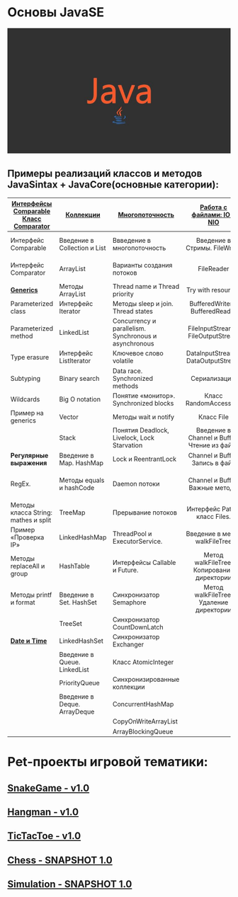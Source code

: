 # Основы JavaSE
![Screenshot of a comment on a GitHub issue showing an image, added in the Markdown, of an Octocat smiling and raising a tentacle.](res/e2f2b5f351eab248c0091b7047b460b6.jpg)
## Примеры реализаций классов и методов JavaSintax + JavaCore(основные категории):

| [**Интерфейсы Comparable Класс Comparator**](https://github.com/IT-DO/JavaSE/tree/main/src/Java_Core/ComparableAndComparator) 	| [**Коллекции**](https://github.com/IT-DO/JavaSE/tree/main/src/Java_Core/Collections)                	| [**Многопоточность**](src/Java_Core/Multithreading)                                    	|        [**Работа с файлами: IO и NIO**](https://github.com/IT-DO/JavaSE/tree/main/src/Java_Core/InputOutputTests)        	| [**Nested классы**](https://github.com/IT-DO/JavaSE/tree/main/src/Java_Core/NestedClasses)    	| [**Streams**](https://github.com/IT-DO/JavaSE/tree/main/src/Java_Core/StreamAPI)                            	|
|--------------------------------------------	|------------------------------	|--------------------------------------------------------	|:--------------------------------------------:	|----------------------	|----------------------------------------	|
| Интерфейс Comparable                       	| Введение в Collection и List 	| Ввведение в многопоточность                            	| Введение в Стримы. FileWriter                	| Nested классы        	| Streams. Метод map                     	|
| Интерфейс Comparator                       	| ArrayList                    	| Варианты создания потоков                              	| FileReader                                   	| Static Nested класс  	| Метод filter                           	|
| [**Generics**](https://github.com/IT-DO/JavaSE/tree/main/src/Java_Core/Generics)                               	| Методы ArrayList             	| Thread name и Thread priority                          	| Try with resources                           	| Inner класс          	| Метод forEach                          	|
| Parameterized class                        	| Интерфейс Iterator           	| Методы sleep и join. Thread states                     	| BufferedWriter и BufferedReader              	| Local Inner класс    	| Метод reduce                           	|
| Parameterized method                       	| LinkedList                   	| Concurrency и parallelism.  Synchronous и asynchronous 	| FileInputStream и FileOutputStream           	| Anonymous класс      	| Метод sorted                           	|
| Type erasure                               	| Интерфейс ListIterator       	| Ключевое слово volatile                                	| DataInputStream и DataOutputStream           	|                      	| Method chaining                        	|
| Subtyping                                  	| Binary search                	| Data race. Synchronized methods                        	| Сериализация.                                	| [**Lambda выражения**](https://github.com/IT-DO/JavaSE/tree/main/src/Java_Core/Lambdas) 	| Метод concat                           	|
| Wildcards                                  	| Big O notation               	| Понятие «монитор». Synchronized blocks                 	| Класс RandomAccessFile                       	| Lambda выражения     	| Метод distinct                         	|
| Пример на generics                         	| Vector                       	| Методы wait и notify                                   	| Класс File                                   	| Predicate            	| Метод count                            	|
|                                            	| Stack                        	| Понятия Deadlock, Livelock, Lock Starvation            	| Введение в Channel и Buffer. Чтение из файла 	| Supplier             	| Метод peak                             	|
| **Регулярные выражения**                   	| Введение в Map. HashMap      	| Lock и ReentrantLock                                   	| Channel и Buffer. Запись в файл              	| Consumer             	| Метод flatMap                          	|
| RegEx.                                     	| Методы equals и hashCode     	| Daemon потоки                                          	| Channel и Buffer. Важные методы              	| Function             	| Метод collect: grouping и partitioning 	|
| Методы класса String: mathes и split       	| TreeMap                      	| Прерывание потоков                                     	| Интерфейс Path и класс Files.                	|                      	| Метод findFirst                        	|
| Пример «Проверка IP»                       	| LinkedHashMap                	| ThreadPool и ExecutorService.                          	| Введение в метод walkFileTree                	|                      	| Методы min и max                       	|
| Методы replaceAll и group                  	| HashTable                    	| Интерфейсы Callable и Future.                          	| Метод walkFileTree. Копирование директории   	|                      	| Метод limit                            	|
| Методы printf и format                     	| Введение в Set. HashSet      	| Синхронизатор Semaphore                                	| Метод walkFileTree. Удаление директории      	|                      	| Метод skip                             	|
|                                            	| TreeSet                      	| Синхронизатор CountDownLatch                           	|                                              	|                      	| Метод mapToInt                         	|
| [**Date и Time**](https://github.com/IT-DO/JavaSE/tree/main/src/Java_Core/DateTime)                                           	| LinkedHashSet                	| Синхронизатор Exchanger                                	|                                              	|                      	| Parallel Stream                        	|
|                                            	| Введение в Queue. LinkedList 	| Класс AtomicInteger                                    	|                                              	|                      	|                                        	|
|                                            	| PriorityQueue                	| Синхронизированные коллекции                           	|                                              	|                      	|                                        	|
|                                            	| Введение в Deque. ArrayDeque 	| ConcurrentHashMap                                      	|                                              	|                      	|                                        	|
|                                            	|                              	| CopyOnWriteArrayList                                   	|                                              	|                      	|                                        	|
|                                            	|                              	| ArrayBlockingQueue                                     	|                                              	|                      	|                                        	|

# Pet-проекты игровой тематики:

## [SnakeGame - v1.0](https://github.com/IT-DO/JavaSE/tree/main/src/Games/SnakeGame)
## [Hangman - v1.0](https://github.com/IT-DO/JavaSE/tree/main/src/Games/Hangman)
## [TicTacToe - v1.0](https://github.com/IT-DO/JavaSE/tree/main/src/Games/TicTacToe)
## [Chess - SNAPSHOT 1.0](https://github.com/IT-DO/JavaSE/tree/main/src/Games/Chess)
## [Simulation - SNAPSHOT 1.0](https://github.com/IT-DO/JavaSE/tree/main/src/Games/Simulation)



